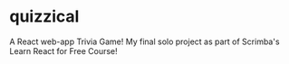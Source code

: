 # quizzical
A React web-app Trivia Game! My final solo project as part of Scrimba's Learn React for Free Course!
